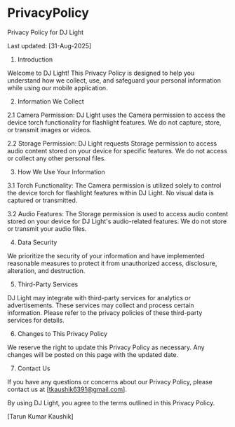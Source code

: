 # PrivacyPolicy
Privacy Policy for DJ Light

Last updated: [31-Aug-2025]

1. Introduction

Welcome to DJ Light! This Privacy Policy is designed to help you understand how we collect, use, and safeguard your personal information while using our mobile application.

2. Information We Collect

2.1 Camera Permission:
    DJ Light uses the Camera permission to access the device torch functionality for flashlight features. We do not capture, store, or transmit images or videos.

2.2 Storage Permission:
    DJ Light requests Storage permission to access audio content stored on your device for specific features. We do not access or collect any other personal files.

3. How We Use Your Information

3.1 Torch Functionality:
    The Camera permission is utilized solely to control the device torch for flashlight features within DJ Light. No visual data is captured or transmitted.

3.2 Audio Features:
    The Storage permission is used to access audio content stored on your device for DJ Light's audio-related features. We do not store or transmit your audio files.

4. Data Security

We prioritize the security of your information and have implemented reasonable measures to protect it from unauthorized access, disclosure, alteration, and destruction.

5. Third-Party Services

DJ Light may integrate with third-party services for analytics or advertisements. These services may collect and process certain information. Please refer to the privacy policies of these third-party services for details.

6. Changes to This Privacy Policy

We reserve the right to update this Privacy Policy as necessary. Any changes will be posted on this page with the updated date.

7. Contact Us

If you have any questions or concerns about our Privacy Policy, please contact us at [tkaushik6391@gmail.com].

By using DJ Light, you agree to the terms outlined in this Privacy Policy.

[Tarun Kumar Kaushik]


